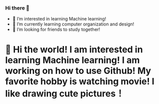 ### Hi there 👋
- 🔭 I’m interested in learning Machine learning!
- 🌱 I’m currently learning computer organization and design!
- 👯 I’m looking for friends to study together!
# :wave: Hi the world! I am interested in learning Machine learning! I am working on how to use Github! My favorite hobby is watching movie! I like drawing cute pictures！
<!--
**Savannah-yz/Savannah-yz** is a ✨ _special_ ✨ repository because its `README.md` (this file) appears on your GitHub profile.

Here are some ideas to get you started:

- 🔭 I’m currently working on ...
- 🌱 I’m currently learning ...
- 👯 I’m looking to collaborate on ...
- 🤔 I’m looking for help with ...
- 💬 Ask me about ...
- 📫 How to reach me: ...
- 😄 Pronouns: ...
- ⚡ Fun fact: ...
-->
